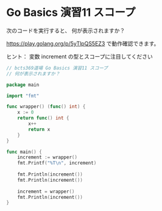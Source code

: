 # Go Basics 演習11  スコープ

次のコードを実行すると、 何が表示されますか？ 

https://play.golang.org/p/5yTlpQS5EZ3 で動作確認できます。

ヒント： 変数 increment の型とスコープに注目してください

```go
// bcts369道場 Go Basics 演習11 スコープ
// 何が表示されますか？

package main

import "fmt"

func wrapper() (func() int) {
	x := 0
	return func() int {
		x++
		return x
	}
}

func main() {
	increment := wrapper()
	fmt.Printf("%T\n", increment)
	
	fmt.Println(increment())
	fmt.Println(increment())
	
	increment = wrapper()	
	fmt.Println(increment())
}

```

